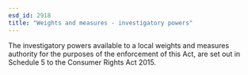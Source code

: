 ```yaml
---
esd_id: 2918
title: "Weights and measures - investigatory powers"
---
```


The investigatory powers available to a local weights and measures authority for the purposes of the enforcement of this Act, are set out in Schedule 5 to the Consumer Rights Act 2015.

